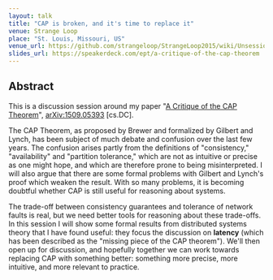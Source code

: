 ```yaml
---
layout: talk
title: "CAP is broken, and it's time to replace it"
venue: Strange Loop
place: "St. Louis, Missouri, US"
venue_url: https://github.com/strangeloop/StrangeLoop2015/wiki/Unsessions#cap
slides_url: https://speakerdeck.com/ept/a-critique-of-the-cap-theorem
---
```


<script async class="speakerdeck-embed" data-id="b9da18d42bf240cba5891d963956b950" data-ratio="1.41436464088398" src="//speakerdeck.com/assets/embed.js"></script>

Abstract
--------

This is a discussion session around my paper
"[A Critique of the CAP Theorem](http://arxiv.org/abs/1509.05393)",
[arXiv:1509.05393](http://arxiv.org/abs/1509.05393) [cs.DC].

The CAP Theorem, as proposed by Brewer and formalized by Gilbert and Lynch, has been subject of much
debate and confusion over the last few years. The confusion arises partly from the definitions of
"consistency," "availability" and "partition tolerance," which are not as intuitive or precise as
one might hope, and which are therefore prone to being misinterpreted. I will also argue that there
are some formal problems with Gilbert and Lynch's proof which weaken the result. With so many
problems, it is becoming doubtful whether CAP is still useful for reasoning about systems.

The trade-off between consistency guarantees and tolerance of network faults is real, but we need
better tools for reasoning about these trade-offs. In this session I will show some formal results
from distributed systems theory that I have found useful: they focus the discussion on **latency**
(which has been described as the "missing piece of the CAP theorem"). We'll then open up for
discussion, and hopefully together we can work towards replacing CAP with something better:
something more precise, more intuitive, and more relevant to practice.
